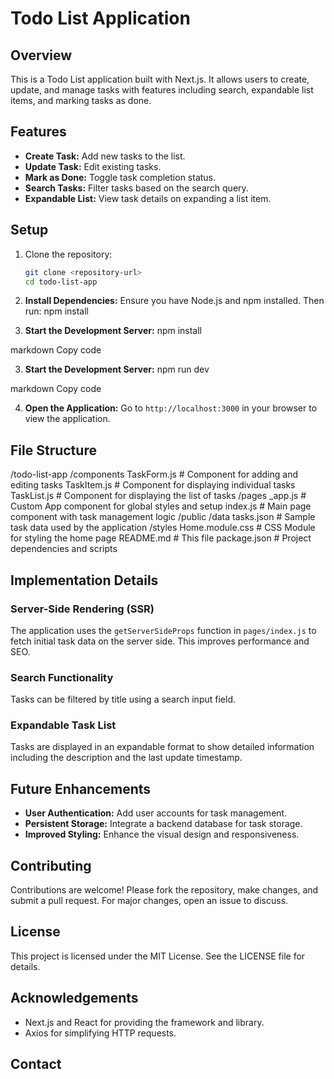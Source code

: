 # Todo List Application

## Overview

This is a Todo List application built with Next.js. It allows users to create, update, and manage tasks with features including search, expandable list items, and marking tasks as done.

## Features

- **Create Task:** Add new tasks to the list.
- **Update Task:** Edit existing tasks.
- **Mark as Done:** Toggle task completion status.
- **Search Tasks:** Filter tasks based on the search query.
- **Expandable List:** View task details on expanding a list item.

## Setup

1. Clone the repository:
   ```bash
   git clone <repository-url>
   cd todo-list-app

2. **Install Dependencies:**
Ensure you have Node.js and npm installed. Then run:
npm install

3. **Start the Development Server:**
npm install

markdown
Copy code

3. **Start the Development Server:**
npm run dev

markdown
Copy code

4. **Open the Application:**
Go to `http://localhost:3000` in your browser to view the application.

## File Structure

/todo-list-app
/components
TaskForm.js # Component for adding and editing tasks
TaskItem.js # Component for displaying individual tasks
TaskList.js # Component for displaying the list of tasks
/pages
_app.js # Custom App component for global styles and setup
index.js # Main page component with task management logic
/public
/data
tasks.json # Sample task data used by the application
/styles
Home.module.css # CSS Module for styling the home page
README.md # This file
package.json # Project dependencies and scripts



## Implementation Details

### Server-Side Rendering (SSR)

The application uses the `getServerSideProps` function in `pages/index.js` to fetch initial task data on the server side. This improves performance and SEO.

### Search Functionality

Tasks can be filtered by title using a search input field.

### Expandable Task List

Tasks are displayed in an expandable format to show detailed information including the description and the last update timestamp.

## Future Enhancements

- **User Authentication:** Add user accounts for task management.
- **Persistent Storage:** Integrate a backend database for task storage.
- **Improved Styling:** Enhance the visual design and responsiveness.

## Contributing

Contributions are welcome! Please fork the repository, make changes, and submit a pull request. For major changes, open an issue to discuss.

## License

This project is licensed under the MIT License. See the LICENSE file for details.

## Acknowledgements

- Next.js and React for providing the framework and library.
- Axios for simplifying HTTP requests.

## Contact

